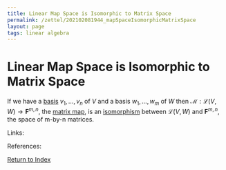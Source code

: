 ```yaml
---
title: Linear Map Space is Isomorphic to Matrix Space
permalink: /zettel/202102081944_mapSpaceIsomorphicMatrixSpace
layout: page
tags: linear algebra
---
```

# Linear Map Space is Isomorphic to Matrix Space

If we have a [basis](202102062154_basisDefinition) $v_1, \ldots, v_n$ of $V$ and a basis $w_1, \ldots, w_m$ of $W$ 
then $\mathcal{M} : \mathcal{L}(V,W) \rightarrow \mathbf{F}^{m,n}$, the [matrix map](202102072233_matrixLinearMap), is an 
[isomorphism](202102081926_isomorphism) between $\mathcal{L}(V,W)$ and $\mathbf{F}^{m,n}$, the space of m-by-n matrices.

Links: 

References: 

[Return to Index](index)